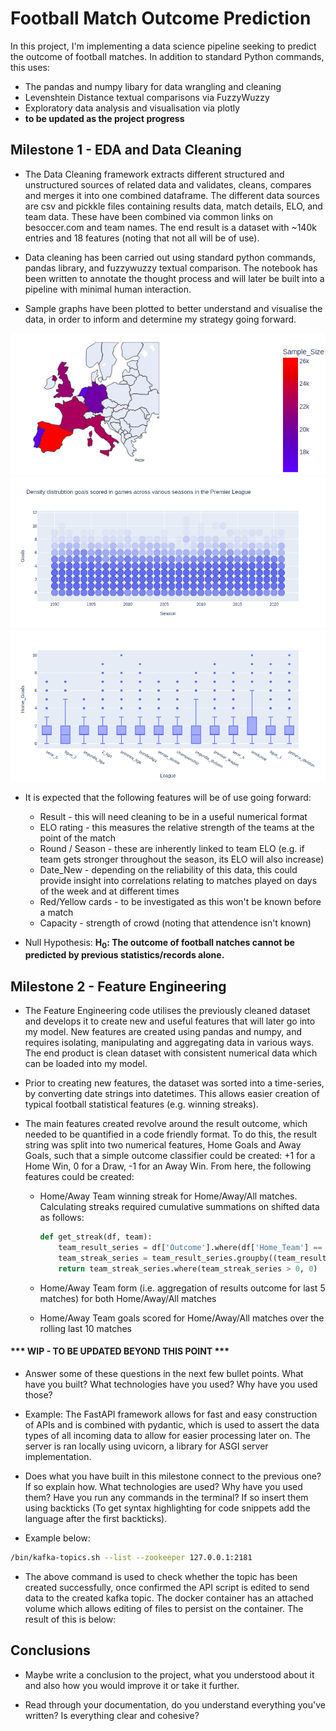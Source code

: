 # Football Match Outcome Prediction

In this project, I'm implementing a data science pipeline seeking to predict the outcome of football matches. In addition to standard Python commands, this uses:
- The pandas and numpy libary for data wrangling and cleaning
- Levenshtein Distance textual comparisons via FuzzyWuzzy
- Exploratory data analysis and visualisation via plotly
- **to be updated as the project progress**

## Milestone 1 - EDA and Data Cleaning

- The Data Cleaning framework extracts different structured and unstructured sources of related data and validates, cleans, compares and merges it into one combined dataframe. The different data sources are csv and pickkle files containing results data, match details, ELO, and team data. These have been combined via common links on besoccer.com and team names. The end result is a dataset with ~140k entries and 18 features (noting that not all will be of use).

- Data cleaning has been carried out using standard python commands, pandas library, and fuzzywuzzy textual comparison. The notebook has been written to annotate the thought process and will later be built into a pipeline with minimal human interaction.

- Sample graphs have been plotted to better understand and visualise the data, in order to inform and determine my strategy going forward.

![](images/country_data.png)
![](images/epl_goals_per_season.png)
![](images/home_goals_across_leagues.png)

- It is expected that the following features will be of use going forward:
    - Result - this will need cleaning to be in a useful numerical format
    - ELO rating - this measures the relative strength of the teams at the point of the match
    - Round / Season - these are inherently linked to team ELO (e.g. if team gets stronger throughout the season, its ELO will also increase)
    - Date_New - depending on the reliability of this data, this could provide insight into correlations relating to matches played on days of the week and at different times
    - Red/Yellow cards - to be investigated as this won't be known before a match
    - Capacity - strength of crowd (noting that attendence isn't known)


- Null Hypothesis: **H<sub>0</sub>: The outcome of football natches cannot be predicted by previous statistics/records alone.**

## Milestone 2 - Feature Engineering

- The Feature Engineering code utilises the previously cleaned dataset and develops it to create new and useful features that will later go into my model. New features are created using pandas and numpy, and requires isolating, manipulating and aggregating data in various ways. The end product is clean dataset with consistent numerical data which can be loaded into my model.

- Prior to creating new features, the dataset was sorted into a time-series, by converting date strings into datetimes. This allows easier creation of typical football statistical features (e.g. winning streaks).

- The main features created revolve around the result outcome, which needed to be quantified in a code friendly format. To do this, the result string was split into two numerical features, Home Goals and Away Goals, such that a simple outcome classifier could be created: +1 for a Home Win, 0 for a Draw, -1 for an Away Win. From here, the following features could be created:
    - Home/Away Team winning streak for Home/Away/All matches. Calculating streaks required cumulative summations on shifted data as follows:
        ```python
        def get_streak(df, team):
            team_result_series = df['Outcome'].where(df['Home_Team'] == team, -df['Outcome'])
            team_streak_series = team_result_series.groupby((team_result_series != team_result_series.shift()).cumsum()).cumsum()
            return team_streak_series.where(team_streak_series > 0, 0) 
        ```
    - Home/Away Team form (i.e. aggregation of results outcome for last 5 matches) for both Home/Away/All matches

    - Home/Away Team goals scored for Home/Away/All matches over the rolling last 10 matches

#### *** WIP - TO BE UPDATED BEYOND THIS POINT ***


- Answer some of these questions in the next few bullet points. What have you built? What technologies have you used? Why have you used those?

- Example: The FastAPI framework allows for fast and easy construction of APIs and is combined with pydantic, which is used to assert the data types of all incoming data to allow for easier processing later on. The server is ran locally using uvicorn, a library for ASGI server implementation.

- Does what you have built in this milestone connect to the previous one? If so explain how. What technologies are used? Why have you used them? Have you run any commands in the terminal? If so insert them using backticks (To get syntax highlighting for code snippets add the language after the first backticks).

- Example below:

```bash
/bin/kafka-topics.sh --list --zookeeper 127.0.0.1:2181
```

- The above command is used to check whether the topic has been created successfully, once confirmed the API script is edited to send data to the created kafka topic. The docker container has an attached volume which allows editing of files to persist on the container. The result of this is below:

## Conclusions

- Maybe write a conclusion to the project, what you understood about it and also how you would improve it or take it further.

- Read through your documentation, do you understand everything you've written? Is everything clear and cohesive?
